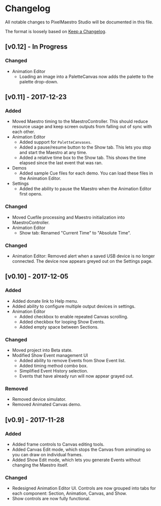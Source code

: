 # Changelog
All notable changes to PixelMaestro Studio will be documented in this file.

The format is loosely based on [Keep a Changelog](http://keepachangelog.com/).

## [v0.12] - In Progress
### Changed
- Animation Editor
	- Loading an image into a PaletteCanvas now adds the palette to the palette drop-down.

## [v0.11] - 2017-12-23
### Added
- Moved Maestro timing to the MaestroController. This should reduce resource usage and keep screen outputs from falling out of sync with each other.
- Animation Editor
	- Added support for `PaletteCanvases`.
	- Added a pause/resume button to the Show tab. This lets you stop and start the Maestro at any time.
	- Added a relative time box to the Show tab. This shows the time elapsed since the last event that was ran.
- Demos
	- Added sample Cue files for each demo. You can load these files in the Animation Editor.
- Settings
	- Added the ability to pause the Maestro when the Animation Editor first opens.
	
### Changed
- Moved Cuefile processing and Maestro initialization into MaestroController.
- Animation Editor
	- Show tab: Renamed "Current Time" to "Absolute Time".
	
### Changed
- Animation Editor: Removed alert when a saved USB device is no longer connected. The device now appears greyed out on the Settings page.

## [v0.10] - 2017-12-05
### Added
- Added donate link to Help menu.
- Added ability to configure multiple output devices in settings.
- Animation Editor
	- Added checkbox to enable repeated Canvas scrolling.
	- Added checkbox for looping Show Events.
	- Added empty space between Sections.

### Changed
- Moved project into Beta state.
- Modified Show Event management UI
	- Added ability to remove Events from Show Event list.
	- Added timing method combo box.
	- Simplified Event History selection.
	- Events that have already run will now appear grayed out.
	
### Removed
- Removed device simulator.
- Removed Animated Canvas demo.

## [v0.9] - 2017-11-28
### Added
- Added frame controls to Canvas editing tools.
- Added Canvas Edit mode, which stops the Canvas from animating so you can draw on individual frames.
- Added Show Edit mode, which lets you generate Events without changing the Maestro itself.

### Changed
- Redesigned Animation Editor UI. Controls are now grouped into tabs for each component: Section, Animation, Canvas, and Show.
- Show controls are now fully functional.
